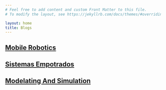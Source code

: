 ```yaml
---
# Feel free to add content and custom Front Matter to this file.
# To modify the layout, see https://jekyllrb.com/docs/themes/#overriding-theme-defaults

layout: home
title: Blogs
---
```


<h2><a href="/mobile-robotic/">Mobile Robotics</a></h2>

<h2><a href="/sistemas-empotrados/">Sistemas Empotrados</a></h2>

<h2><a href="/modelating-simulation/">Modelating And Simulation</a></h2>
<br>
